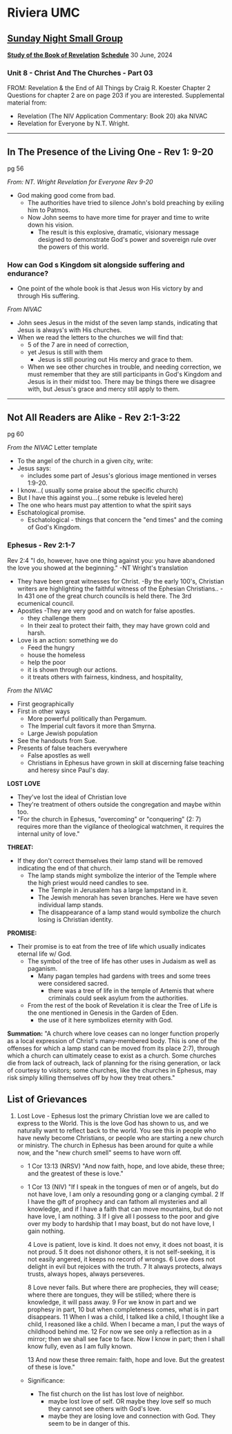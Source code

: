 # Riviera UMC
## [Sunday Night Small Group](/README.md)
**[Study of the Book of Revelation](/Revelation/README.md)**
**[Schedule](/00-Schedule.md)**
30 June, 2024

### Unit 8 - Christ And The Churches - Part 03
FROM: Revelation & the End of All Things by Craig R. Koester
Chapter 2
Questions for chapter 2 are on page 203 if you are interested.
Supplemental material from:
- Revelation (The NIV Application Commentary: Book 20) aka NIVAC
- Revelation for Everyone by N.T. Wright.
---
## In The Presence of the Living One - Rev 1: 9-20
pg 56

*From: NT. Wright Revelation for Everyone Rev 9-20*
- God making good come from bad.
  - The authorities have tried to silence John's bold preaching by exiling him to Patmos.
  - Now John seems to have more time for prayer and time to write down his vision.
    - The result is this explosive, dramatic, visionary message designed to demonstrate God's power and sovereign rule over the powers of this world.

### How can God s Kingdom sit alongside suffering and endurance?
- One point of the whole book is that Jesus won His victory by and through His suffering.

*From NIVAC*
- John sees Jesus in the midst of the seven lamp stands, indicating that Jesus is always's with His churches.
- When we read the letters to the churches we will find that:
  - 5 of the 7 are in need of correction,
  - yet Jesus is still with them
    - Jesus is still pouring out His mercy and grace to them.
  - When we see other churches in trouble, and needing correction, we must remember that they are still participants in God's Kingdom and Jesus is in their midst too. There may be things there we disagree with, but Jesus's grace and mercy still apply to them.
---
## Not All Readers are Alike - Rev 2:1-3:22
pg 60

*From the NIVAC*
Letter template
- To the angel of the church in a given city, write:
- Jesus says:
  - includes some part of Jesus's glorious image mentioned in verses 1:9-20.
- I know...( usually some praise about the specific church)
- But I have this against you...( some rebuke is leveled here)
- The one who hears must pay attention to what the spirit says
- Eschatological promise.
  - Eschatological - things that concern the "end times" and the coming of God's Kingdom.

### Ephesus - Rev 2:1-7
Rev 2:4 "I do, however, have one thing against you: you have abandoned the love you showed at the beginning."
-NT Wright's translation

- They have been great witnesses for Christ.
  -By the early 100's, Christian writers are highlighting the faithful witness of the Ephesian Christians..
  -In 431 one of the great church councils is held there. The 3rd ecumenical council.
- Apostles
  -They are very good and on watch for false apostles.
   - they challenge them
   - In their zeal to protect their faith, they may have grown cold and harsh.
- Love is an action: something we do
  -  Feed the hungry
  -  house the homeless
  -  help the poor
  -  it is shown through our actions.
  -  it treats others with fairness, kindness, and hospitality,

*From the NIVAC*
- First geographically
- First in other ways
  - More powerful politically than Pergamum.
  - The Imperial cult favors it more than Smyrna.
  - Large Jewish population
- See the handouts from Sue.
- Presents of false teachers everywhere
  - False apostles as well
  - Christians in Ephesus have grown in skill at discerning false teaching and heresy since Paul's day.

**LOST LOVE**
- They've lost the ideal of Christian love
- They're treatment of others outside the congregation and maybe within too.
- "For the church in Ephesus, "overcoming" or  "conquering" (2: 7) requires more than the vigilance of theological watchmen, it requires the internal unity of love."

**THREAT:**
- If they don't correct themselves their lamp stand will be removed indicating the end of that church.
  - The lamp stands might symbolize the interior of the Temple where the high priest would need candles to see.
    - The Temple in Jerusalem has a large lampstand in it.
	- The Jewish menorah has seven branches.  Here we have seven individual lamp stands.
	- The disappearance of a lamp stand would symbolize the church losing is Christian identity.

**PROMISE:**
- Their promise is to eat from the tree of life which usually indicates eternal life w/ God.
  - The symbol of the tree of life has other uses in Judaism as well as paganism.
    - Many pagan temples had gardens with trees and some trees were considered sacred.
	  - there was a tree of life in the temple of Artemis that where criminals could seek asylum from the authorities.
  - From the rest of the book of Revelation it is clear the Tree of Life is the one mentioned in Genesis in the Garden of Eden.
    - the use of it here symbolizes eternity with God.

**Summation:**
"A church where love ceases can no longer function properly as a local expression of Christ's many-membered body. This is one of the offenses for which a lamp stand can be moved from its place 2:7), through which a church can ultimately cease to exist as a church. Some churches die from lack of outreach, lack of planning for the rising generation, or lack of courtesy to visitors; some churches, like the churches in Ephesus, may risk simply killing themselves off by how they treat others."


## List of Grievances 
1. Lost Love - Ephesus lost the primary Christian love we are called to express to the World.  This is the love God has shown to us, and we naturally want to reflect back to the world.  You see this in people who have newly become Christians, or people who are starting a new church or ministry.  The church in Ephesus has been around for quite a while now, and the "new church smell" seems to have worn off.
   - 1 Cor 13:13 (NRSV)
	 "And now faith, hope, and love abide, these three; and the greatest of these is love."
   - 1 Cor 13 (NIV)
     "If I speak in the tongues of men or of angels, but do not have love, I am only a resounding gong or a clanging cymbal. 2 If I have the gift of prophecy and can fathom all mysteries and all knowledge, and if I have a faith that can move mountains, but do not have love, I am nothing. 3 If I give all I possess to the poor and give over my body to hardship that I may boast, but do not have love, I gain nothing.

     4 Love is patient, love is kind. It does not envy, it does not boast, it is not proud. 5 It does not dishonor others, it is not self-seeking, it is not easily angered, it keeps no record of wrongs. 6 Love does not delight in evil but rejoices with the truth. 7 It always protects, always trusts, always hopes, always perseveres.

     8 Love never fails. But where there are prophecies, they will cease; where there are tongues, they will be stilled; where there is knowledge, it will pass away. 9 For we know in part and we prophesy in part, 10 but when completeness comes, what is in part disappears. 11 When I was a child, I talked like a child, I thought like a child, I reasoned like a child. When I became a man, I put the ways of childhood behind me. 12 For now we see only a reflection as in a mirror; then we shall see face to face. Now I know in part; then I shall know fully, even as I am fully known.

     13 And now these three remain: faith, hope and love. But the greatest of these is love."

   - Significance:
     - The fist church on the list has lost love of neighbor.
	   - maybe lost love of self.  OR maybe they love self so much they cannot see others with God's love.
	   - maybe they are losing love and connection with God.  They seem to be in danger of this.


